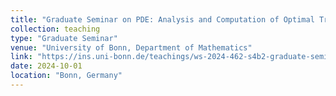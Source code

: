 ```yaml
---
title: "Graduate Seminar on PDE: Analysis and Computation of Optimal Transport"
collection: teaching
type: "Graduate Seminar"
venue: "University of Bonn, Department of Mathematics"
link: "https://ins.uni-bonn.de/teachings/ws-2024-462-s4b2-graduate-seminar/"
date: 2024-10-01
location: "Bonn, Germany"
---
```






